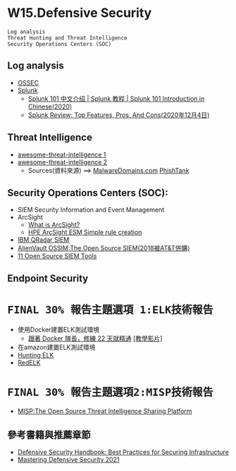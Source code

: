 # W15.Defensive Security
```
Log analysis
Threat Hunting and Threat Intelligence
Security Operations Centers (SOC)
```
## Log analysis
- [OSSEC](https://www.ossec.net/)
- [Splunk]()
  - [Splunk 101 中文介绍 | Splunk 教程 | Splunk 101 Introduction in Chinese(2020)](https://www.youtube.com/watch?v=b1EG7uQ1yIc)
  - [Splunk Review: Top Features, Pros, And Cons(2020年12月4日)](https://www.youtube.com/watch?v=rqPD_TF-zGI)

## Threat Intelligence

- [awesome-threat-intelligence 1](https://github.com/hslatman/awesome-threat-intelligence)
- [awesome-threat-intelligence 2](https://githubmemory.com/repo/inigma117/awesome-threat-intelligence)
  - Sources(資料來源) ==> [MalwareDomains.com](http://www.malwaredomains.com/) [PhishTank](https://www.phishtank.com/developer_info.php)


## Security Operations Centers (SOC): 
- SIEM Security Information and Event Management 
- ArcSight
  - [What is ArcSight?](https://www.youtube.com/watch?v=7iIgKvUP7hc)
  - [HPE ArcSight ESM Simple rule creation](https://www.youtube.com/watch?v=1MNXd2BcdG0)
- [IBM QRadar SIEM](https://www.ibm.com/products/qradar-siem)
- [AlienVault OSSIM:The Open Source SIEM(2018被AT&T併購)](https://cybersecurity.att.com/products/ossim)
- [11 Open Source SIEM Tools](https://logz.io/blog/open-source-siem-tools/)

## Endpoint Security

# `FINAL 30% 報告主題選項 1:ELK技術報告`
- 使用Docker建置ELK測試環境
  - [跟著 Docker 隊長，修練 22 天就精通](https://www.tenlong.com.tw/products/9789863126799) [[教學影片]](https://reurl.cc/7rOZNd)  
- 在amazon建置ELK測試環境
- [Hunting ELK](https://github.com/Cyb3rWard0g/HELK)
- [RedELK](https://github.com/fastlorenzo/redelk-server)

# `FINAL 30% 報告主題選項2:MISP技術報告`
- [MISP:The Open Source Threat Intelligence Sharing Platform](https://www.circl.lu/doc/misp/)


## 參考書籍與推薦章節
- [Defensive Security Handbook: Best Practices for Securing Infrastructure](https://www.tenlong.com.tw/products/9789864766963)
- [Mastering Defensive Security 2021](https://www.packtpub.com/product/mastering-defensive-security/9781800208162)
